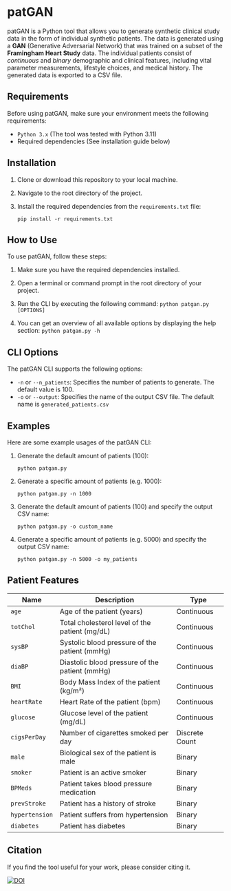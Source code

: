 # patGAN

patGAN is a Python tool that allows you to generate synthetic clinical study data in the form of individual synthetic patients. The data is generated using a **GAN** (Generative Adversarial Network) that was trained on a subset of the **Framingham Heart Study** data. The individual patients consist of *continuous* and *binary* demographic and clinical features, including vital parameter measurements, lifestyle choices, and medical history. The generated data is exported to a CSV file.

## Requirements

Before using patGAN, make sure your environment meets the following requirements:

- `Python 3.x` (The tool was tested with Python 3.11)
- Required dependencies (See installation guide below)

## Installation

1. Clone or download this repository to your local machine.

2. Navigate to the root directory of the project.

3. Install the required dependencies from the `requirements.txt` file:

    `pip install -r requirements.txt`

## How to Use

To use patGAN, follow these steps:

1. Make sure you have the required dependencies installed.

2. Open a terminal or command prompt in the root directory of your project.

3. Run the CLI by executing the following command:
    `python patgan.py [OPTIONS]`

4. You can get an overview of all available options by displaying the help section:
    `python patgan.py -h`



## CLI Options

The patGAN CLI supports the following options:

- `-n` or `--n_patients`: Specifies the number of patients to generate. The default value is 100.
- `-o` or `--output`: Specifies the name of the output CSV file. The default name is `generated_patients.csv`

## Examples

Here are some example usages of the patGAN CLI:

1. Generate the default amount of patients (100):
    ```
    python patgan.py
    ```

2. Generate a specific amount of patients (e.g. 1000):
    ```
    python patgan.py -n 1000
    ```
        
3. Generate the default amount of patients (100) and specify the output CSV name:
    ```
    python patgan.py -o custom_name
    ```

4. Generate a specific amount of patients (e.g. 5000) and specify the output CSV name:
    ```
    python patgan.py -n 5000 -o my_patients
    ```


## Patient Features

| **Name**         | **Description**                                             | **Type**            |
|------------------|-------------------------------------------------------------|---------------------|
| `age`            | Age of the patient (years)                                  | Continuous          |
| `totChol`        | Total cholesterol level of the patient (mg/dL)              | Continuous          |
| `sysBP`          | Systolic blood pressure of the patient (mmHg)               | Continuous          |
| `diaBP`          | Diastolic blood pressure of the patient (mmHg)              | Continuous          |
| `BMI`            | Body Mass Index of the patient (kg/m²)                      | Continuous          |
| `heartRate`      | Heart Rate of the patient (bpm)                             | Continuous          |
| `glucose`        | Glucose level of the patient (mg/dL)                        | Continuous          |
| `cigsPerDay`     | Number of cigarettes smoked per day                         | Discrete Count      |
| `male`           | Biological sex of the patient is male                       | Binary              |
| `smoker`         | Patient is an active smoker                                 | Binary              |
| `BPMeds`         | Patient takes blood pressure medication                     | Binary              |
| `prevStroke`     | Patient has a history of stroke                             | Binary              |
| `hypertension`   | Patient suffers from hypertension                           | Binary              |
| `diabetes`       | Patient has diabetes                                        | Binary              |



## Citation

If you find the tool useful for your work, please consider citing it.

[![DOI](https://zenodo.org/badge/801514563.svg)](https://zenodo.org/doi/10.5281/zenodo.11259941)
